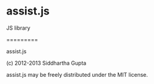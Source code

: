 assist.js
=========

JS library

=========

assist.js

(c) 2012-2013 Siddhartha Gupta

assist.js may be freely distributed under the MIT license.

